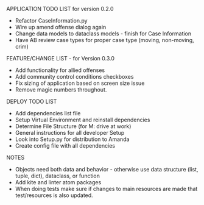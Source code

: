 APPLICATION TODO LIST for version 0.2.0
* Refactor CaseInformation.py
* Wire up amend offense dialog again
* Change data models to dataclass models - finish for Case Information
* Have AB review case types for proper case type (moving, non-moving, crim)



FEATURE/CHANGE LIST - for Version 0.3.0
* Add functionality for allied offenses
* Add community control conditions checkboxes
* Fix sizing of application based on screen size issue
* Remove magic numbers throughout.



DEPLOY TODO LIST
* Add dependencies list file
* Setup Virtual Environment and reinstall dependencies
* Determine File Structure (for M: drive at work)
* General instructions for all developer Setup
* Look into Setup.py for distribution to Amanda
* Create config file with all dependencies

NOTES
* Objects need both data and behavior - otherwise use data
structure (list, tuple, dict), dataclass, or function
* Add kite and linter atom packages
* When doing tests make sure if changes to main resources are
made that test/resources is also updated.

